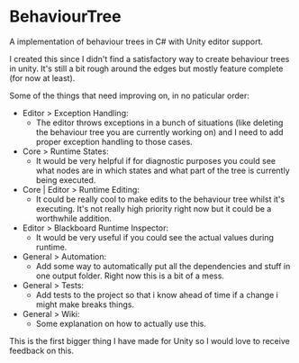 # BehaviourTree
A implementation of behaviour trees in C# with Unity editor support.

I created this since I didn't find a satisfactory way to create behaviour trees in unity. It's still a bit rough around the edges but mostly feature complete (for now at least).

Some of the things that need improving on, in no paticular order:
- Editor > Exception Handling: 
  - The editor throws exceptions in a bunch of situations (like deleting the behaviour tree you are currently working on) and I need to add proper exception handling to those cases.
- Core > Runtime States: 
  - It would be very helpful if for diagnostic purposes you could see what nodes are in which states and what part of the tree is currently being executed.
- Core | Editor > Runtime Editing: 
  - It could be really cool to make edits to the behaviour tree whilst it's executing. It's not really high priority right now but it could be a worthwhile addition.
- Editor > Blackboard Runtime Inspector: 
  - It would be very useful if you could see the actual values during runtime.
- General > Automation: 
  - Add some way to automatically put all the dependencies and stuff in one output folder. Right now this is a bit of a mess.
- General > Tests: 
  - Add tests to the project so that i know ahead of time if a change i might make breaks things.
- General > Wiki: 
  - Some explanation on how to actually use this.

This is the first bigger thing I have made for Unity so I would love to receive feedback on this.

